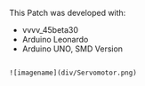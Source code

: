 This Patch was developed with:
* vvvv_45beta30
* Arduino Leonardo
* Arduino UNO, SMD Version
~~~~~~~~~~~~~~~~~~~~~~~~~~~~~

![imagename](div/Servomotor.png)
